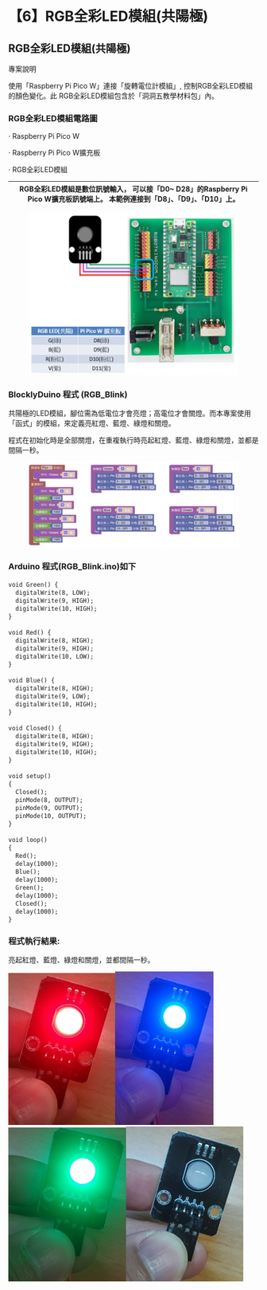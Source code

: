 # 【6】RGB全彩LED模組(共陽極)

## RGB全彩LED模組(共陽極) <a href="#toc124882502" id="toc124882502"></a>

專案說明

使用「Raspberry Pi Pico W」連接「旋轉電位計模組」, 控制RGB全彩LED模組的顏色變化。此 RGB全彩LED模組包含於「洞洞五教學材料包」內。

&#x20;

### RGB全彩LED模組電路圖

·        Raspberry Pi Pico W

·        Raspberry Pi Pico W擴充板

·        RGB全彩LED模組&#x20;

| RGB全彩LED模組是數位訊號輸入，  可以接「D0\~ D28」的Raspberry Pi Pico W擴充板訊號端上。  本範例連接到「D8」、「D9」、「D10」上。 |
| -------------------------------------------------------------------------------------- |

&#x20;

<figure><img src="../../.gitbook/assets/image (24).png" alt=""><figcaption></figcaption></figure>

&#x20;

### BlocklyDuino 程式 (RGB\_Blink)

共陽極的LED模組，腳位需為低電位才會亮燈；高電位才會關燈。而本專案使用「函式」的模組，來定義亮紅燈、藍燈、綠燈和關燈。

程式在初始化時是全部關燈，在重複執行時亮起紅燈、藍燈、綠燈和關燈，並都是間隔一秒。&#x20;

<figure><img src="../../.gitbook/assets/image (25).png" alt=""><figcaption></figcaption></figure>

### &#x20;Arduino 程式(RGB\_Blink.ino)如下

```arduino
void Green() {
  digitalWrite(8, LOW);
  digitalWrite(9, HIGH);
  digitalWrite(10, HIGH);
}
 
void Red() {
  digitalWrite(8, HIGH);
  digitalWrite(9, HIGH);
  digitalWrite(10, LOW);
}
 
void Blue() {
  digitalWrite(8, HIGH);
  digitalWrite(9, LOW);
  digitalWrite(10, HIGH);
}
 
void Closed() {
  digitalWrite(8, HIGH);
  digitalWrite(9, HIGH);
  digitalWrite(10, HIGH);
}
 
void setup()
{
  Closed();
  pinMode(8, OUTPUT);
  pinMode(9, OUTPUT);
  pinMode(10, OUTPUT);
}
 
void loop()
{
  Red();
  delay(1000);
  Blue();
  delay(1000);
  Green();
  delay(1000);
  Closed();
  delay(1000);
}
```

### 程式執行結果:

亮起紅燈、藍燈、綠燈和關燈，並都間隔一秒。

&#x20;![](<../../.gitbook/assets/image (26).png>)![](<../../.gitbook/assets/image (27).png>)![](<../../.gitbook/assets/image (28).png>)![](<../../.gitbook/assets/image (29).png>)

&#x20;

&#x20;
